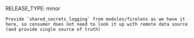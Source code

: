 RELEASE_TYPE: minor

    Provide `shared_secrets_logging` from modules/firelens as we have it here, so consumer does not need to look it up with remote data source (and provide single source of truth)

